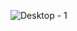 
![Desktop - 1](https://github.com/JUSTINA-00/cv/assets/144687782/461b1fac-2b3e-4e10-9f1d-615de7e5fb4e)
